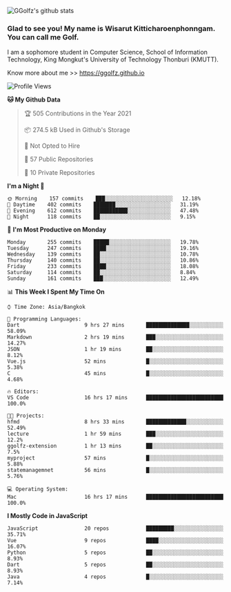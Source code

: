 ![GGolfz's github stats](https://github-readme-stats.vercel.app/api?username=ggolfz&count_private=true&show_icons=true&theme=radical)

### Glad to see you! My name is Wisarut Kitticharoenphonngam. You can call me Golf.

I am a sophomore student in Computer Science, School of Information Technology, King Mongkut's University of Technology Thonburi (KMUTT).

Know more about me >> https://ggolfz.github.io

<!--START_SECTION:waka-->
![Profile Views](http://img.shields.io/badge/Profile%20Views-41-blue)

**🐱 My Github Data** 

> 🏆 505 Contributions in the Year 2021
 > 
> 📦 274.5 kB Used in Github's Storage 
 > 
> 🚫 Not Opted to Hire
 > 
> 📜 57 Public Repositories 
 > 
> 🔑 10 Private Repositories  
 > 
**I'm a Night 🦉** 

```text
🌞 Morning    157 commits    ███░░░░░░░░░░░░░░░░░░░░░░   12.18% 
🌆 Daytime    402 commits    ███████░░░░░░░░░░░░░░░░░░   31.19% 
🌃 Evening    612 commits    ███████████░░░░░░░░░░░░░░   47.48% 
🌙 Night      118 commits    ██░░░░░░░░░░░░░░░░░░░░░░░   9.15%

```
📅 **I'm Most Productive on Monday** 

```text
Monday       255 commits    █████░░░░░░░░░░░░░░░░░░░░   19.78% 
Tuesday      247 commits    ████░░░░░░░░░░░░░░░░░░░░░   19.16% 
Wednesday    139 commits    ██░░░░░░░░░░░░░░░░░░░░░░░   10.78% 
Thursday     140 commits    ██░░░░░░░░░░░░░░░░░░░░░░░   10.86% 
Friday       233 commits    ████░░░░░░░░░░░░░░░░░░░░░   18.08% 
Saturday     114 commits    ██░░░░░░░░░░░░░░░░░░░░░░░   8.84% 
Sunday       161 commits    ███░░░░░░░░░░░░░░░░░░░░░░   12.49%

```


📊 **This Week I Spent My Time On** 

```text
⌚︎ Time Zone: Asia/Bangkok

💬 Programming Languages: 
Dart                     9 hrs 27 mins       ██████████████░░░░░░░░░░░   58.09% 
Markdown                 2 hrs 19 mins       ███░░░░░░░░░░░░░░░░░░░░░░   14.27% 
JSON                     1 hr 19 mins        ██░░░░░░░░░░░░░░░░░░░░░░░   8.12% 
Vue.js                   52 mins             █░░░░░░░░░░░░░░░░░░░░░░░░   5.38% 
C                        45 mins             █░░░░░░░░░░░░░░░░░░░░░░░░   4.68%

🔥 Editors: 
VS Code                  16 hrs 17 mins      █████████████████████████   100.0%

🐱‍💻 Projects: 
hfmd                     8 hrs 33 mins       █████████████░░░░░░░░░░░░   52.49% 
lecture                  1 hr 59 mins        ███░░░░░░░░░░░░░░░░░░░░░░   12.2% 
ggolfz-extension         1 hr 13 mins        ██░░░░░░░░░░░░░░░░░░░░░░░   7.5% 
myproject                57 mins             █░░░░░░░░░░░░░░░░░░░░░░░░   5.88% 
statemanagemnet          56 mins             █░░░░░░░░░░░░░░░░░░░░░░░░   5.76%

💻 Operating System: 
Mac                      16 hrs 17 mins      █████████████████████████   100.0%

```

**I Mostly Code in JavaScript** 

```text
JavaScript               20 repos            █████████░░░░░░░░░░░░░░░░   35.71% 
Vue                      9 repos             ████░░░░░░░░░░░░░░░░░░░░░   16.07% 
Python                   5 repos             ██░░░░░░░░░░░░░░░░░░░░░░░   8.93% 
Dart                     5 repos             ██░░░░░░░░░░░░░░░░░░░░░░░   8.93% 
Java                     4 repos             █░░░░░░░░░░░░░░░░░░░░░░░░   7.14%

```



<!--END_SECTION:waka-->
